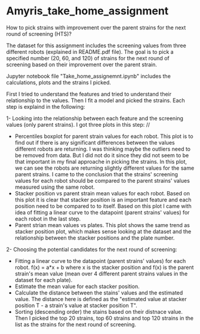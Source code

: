 # Amyris_take_home_assignment
How to pick strains with improvement over the parent strains for the next round of screening (HTS)?

The dataset for this assignment includes the screening values from three different robots (explained in README.pdf file). The goal is to pick a specified number (20, 60, and 120) of strains for the next round of screening based on their improvement over the parent strain.

Jupyter notebook file "Take_home_assignemnt.ipynb" includes the calculations, plots and the strains I picked. 

First I tried to understand the features and tried to understand their relationship to the values. Then I fit a model and picked the strains. Each step is explaind in the following: 

1- Looking into the relationship between each feature and the screening values (only parent strains). I got three plots in this step: //
- Percentiles boxplot for parent strain values for each robot. This plot is to find out if there is any significant differences between the values different robots are returning. I was thinking maybe the outliers need to be removed from data. But I did not do it since they did not seem to be that important in my final approache in picking the strains. In this plot, we can see the robots are returning slightly different values for the same parent strains. I came to the conclusion that the strains' screening values for each robot should be compared to the parent strains' values measured using the same robot. 
- Stacker position vs parent strain mean values for each robot. Based on this plot it is clear that stacker position is an important feature and each position need to be compared to to itself. Based on this plot I came with idea of fitting a linear curve to the datapoint (parent strains' values) for each robot in the last step.
- Parent strian mean values vs plates. This plot shows the same trend as stacker position plot, which makes sense looking at the dataset and the relationship between the stacker positions and the plate number. 

2- Choosing the potential candidates for the next round of screening: 
- Fitting a linear curve to the datapoint (parent strains' values) for each robot. f(x) = a*x + b where x is the stacker position and f(x) is the parent strain's mean value (mean over 4 different parent strains values in the dataset for each plate). 
- Estimate the mean value for each stacker position.
- Calculate the distance between the stains' values and the estimated value. The distance here is defined as the "estimated value at stacker position T - a strain's value at stacker position T".
- Sorting (descending order) the stains based on their distnace value. Then I picked the top 20 strains, top 60 strains and top 120 strains in the list as the strains for the next round of screening. 

